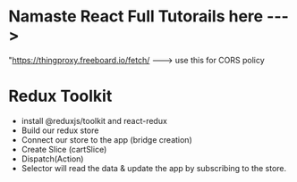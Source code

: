 # Namaste React Full Tutorails here --->

"https://thingproxy.freeboard.io/fetch/ ---> use this for CORS policy


# Redux Toolkit
- install @reduxjs/toolkit and react-redux
- Build our redux store
- Connect our store to the app (bridge creation)
- Create Slice (cartSlice)
- Dispatch(Action)
- Selector will read the data & update the app by subscribing to the store.

